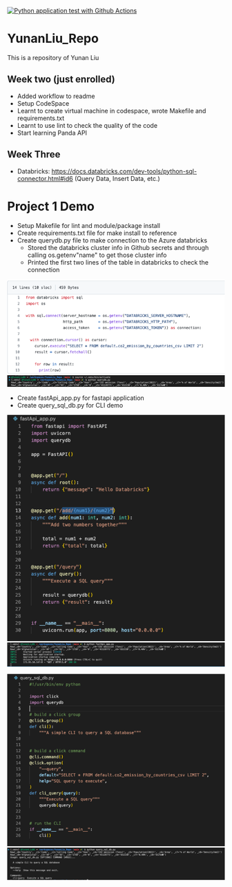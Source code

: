 [![Python application test with Github Actions](https://github.com/nogibjj/YunanLiu_Repo/actions/workflows/main.yml/badge.svg)](https://github.com/nogibjj/YunanLiu_Repo/actions/workflows/main.yml)




# YunanLiu_Repo
This is a repository of Yunan Liu

## Week two (just enrolled)
* Added workflow to readme
* Setup CodeSpace
* Learnt to create virtual machine in codespace, wrote Makefile and requirements.txt
* Learnt to use lint to check the quality of the code
* Start learning Panda API

## Week Three
* Databricks: https://docs.databricks.com/dev-tools/python-sql-connector.html#id6 (Query Data, Insert Data, etc.)

# Project 1 Demo
* Setup Makefile for lint and module/package install
* Create requirements.txt file for make install to reference
* Create querydb.py file to make connection to the Azure databricks
    * Stored the databricks cluster info in Github secrets and through calling os.getenv"name" to get those cluster info
    * Printed the first two lines of the table in databricks to check the connection

![queryScreenshot](images/Screen%20Shot%202022-09-17%20at%205.26.13%20PM.png)
![querycheckScreenshot](images/Screen%20Shot%202022-09-17%20at%205.41.06%20PM.png)

* Create fastApi_app.py for fastapi application
* Create query_sql_db.py for CLI demo

![fastApiScreenshot](images/Screen%20Shot%202022-09-17%20at%205.44.38%20PM.png)
![fastApiDemoScreenshot](images/Screen%20Shot%202022-09-17%20at%205.47.02%20PM.png)

![CLIScreenshot](images/Screen%20Shot%202022-09-17%20at%205.44.53%20PM.png)
![CLIDemoScreenshot](images/Screen%20Shot%202022-09-17%20at%205.49.37%20PM.png)